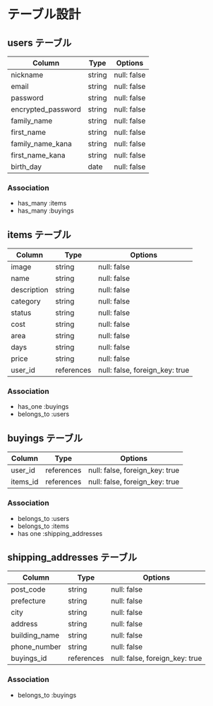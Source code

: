 # テーブル設計

## users テーブル

| Column               | Type    | Options     |
| -------------------- | ------- | ------------|
| nickname             | string  | null: false |
| email                | string  | null: false |
| password             | string  | null: false |
| encrypted_password   | string  | null: false |
| family_name          | string  | null: false |
| first_name           | string  | null: false |
| family_name_kana     | string  | null: false |
| first_name_kana      | string  | null: false |
| birth_day            | date    | null: false |

### Association 

- has_many :items
- has_many :buyings

## items テーブル

| Column      | Type        | Options                        |
| ----------- | ----------- | ------------------------------ |
| image       | string      | null: false                    |
| name        | string      | null: false                    |
| description | string      | null: false                    |
| category    | string      | null: false                    |
| status      | string      | null: false                    |
| cost        | string      | null: false                    |
| area        | string      | null: false                    |
| days        | string      | null: false                    |
| price       | string      | null: false                    |
| user_id     | references  | null: false, foreign_key: true |

### Association 

- has_one :buyings
- belongs_to :users

## buyings テーブル

| Column      | Type        | Options                        |
| ----------- | ----------- | ------------------------------ |
| user_id     | references  | null: false, foreign_key: true |
| items_id    | references  | null: false, foreign_key: true |

### Association 

- belongs_to :users
- belongs_to :items
- has one :shipping_addresses

## shipping_addresses テーブル

| Column        | Type        | Options                        |
| ------------- | ----------- | ------------------------------ |
| post_code     | string      | null: false                    |
| prefecture    | string      | null: false                    |
| city          | string      | null: false                    |
| address       | string      | null: false                    |
| building_name | string      | null: false                    |
| phone_number  | string      | null: false                    |
| buyings_id    | references  | null: false, foreign_key: true |

### Association 

- belongs_to :buyings

